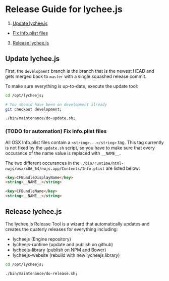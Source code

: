
# Release Guide for lychee.js

1. [Update lychee.js](#update-lycheejs)
  - [Fix Info.plist files](#todo-for-automation-fix-infoplist-files)
3. [Release lychee.js](#release-lycheejs)


## Update lychee.js

First, the `development` branch is the branch that is
the newest HEAD and gets merged back to `master` with
a single squashed release commit.

To make sure everything is up-to-date, execute the update tool:

```bash
cd /opt/lycheejs;

# You should have been on development already
git checkout development;

./bin/maintenance/do-update.sh;
```


### (TODO for automation) Fix Info.plist files

All OSX Info.plist files contain a `<string>...</string>` tag.
This tag currently is not fixed by the `update.sh` script,
so you have to make sure that every occurance of the name value
is replaced with `__NAME__`.

The two different occurances in the `./bin/runtime/html-nwjs/osx/x86_64/nwjs.app/Contents/Info.plist`
are listed below:

```html
<key>CFBundleDisplayName</key>
<string>__NAME__</string>

<key>CFBundleName</key>
<string>__NAME__</string>
```


## Release lychee.js

The lychee.js Release Tool is a wizard that automatically updates
and creates the quaterly releases for everything including:

- lycheejs (Engine repository)
- lycheejs-runtime (update and publish on github)
- lycheejs-library (publish on NPM and Bower)
- lycheejs-website (rebuild with new lycheejs library)

```bash
cd /opt/lycheejs;

./bin/maintenance/do-release.sh;
```


